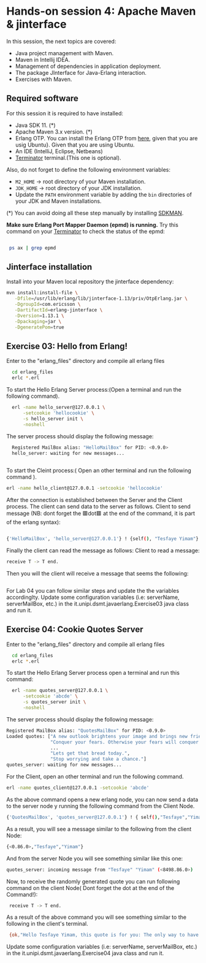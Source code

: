
# Hands-on session 4: Apache Maven & jinterface

In this session, the next topics are covered:

- Java project management with Maven.
- Maven in Intellij IDEA.
- Management of dependencies in application deployment.
- The package JInterface for Java-Erlang interaction.
- Exercises with Maven.

## Required software

For this session it is required to have installed:

- Java SDK 11. (*)
- Apache Maven 3.x version. (*)
- Erlang OTP. You can install the Erlang OTP from [here](https://computingforgeeks.com/how-to-install-latest-erlang-on-ubuntu-linux/), given that you are usig Ubuntu}. Given that you are using Ubuntu. 
- An IDE (IntelliJ, Eclipse, Netbeans)
- [Terminator](https://linuxhint.com/install-terminator-ubuntu-22-04/) terminal.(This one is optional).

Also, do not forget to define the following environment variables:

- `M2_HOME` -> root directory of your Maven installation.
- `JDK_HOME` -> root directory of your JDK installation.
- Update the `PATH` environment variable by adding the `bin` directories of your JDK and Maven installations.

(*) You can avoid doing all these step manually by installing
[SDKMAN](https://sdkman.io/).

**Make sure Erlang Port Mapper Daemon (epmd) is running.**
Try this command on your [Terminator](https://linuxhint.com/install-terminator-ubuntu-22-04/)  to check the status of the epmd:
```bash

 ps ax | grep epmd

```
## Jinterface installation

Install into your Maven local repository the jinterface dependency:

```sh
mvn install:install-file \
   -Dfile=/usr/lib/erlang/lib/jinterface-1.13/priv/OtpErlang.jar \
   -DgroupId=com.ericsson \
   -DartifactId=erlang-jinterface \
   -Dversion=1.13.1 \
   -Dpackaging=jar \
   -DgeneratePom=true
```

## Exercise 03: Hello from Erlang!

Enter to the "erlang_files" directory and compile all erlang files

```bash
  cd erlang_files
  erlc *.erl
```

To start the Hello Erlang Server process:(Open a terminal and run the following command).

```bash
  erl -name hello_server@127.0.0.1 \
      -setcookie 'hellocookie' \
      -s hello_server init \
      -noshell
```

The server process should display the following message:

```bash
  Registered MailBox alias: "HelloMailBox" for PID: <0.9.0> 
  hello_server: waiting for new messages... 
  
```
To start the Cleint process:( Open an other terminal and run the following command ).

```bash
erl -name hello_client@127.0.0.1 -setcookie 'hellocookie'
```

After the connection is established between the Server and the Client process. The client can send data to the server as follows.
Client to send message (NB: dont forget the 🟥dot🟥 at the end of the command, it is part of the erlang  syntax):

```bash 

{'HelloMailBox', 'hello_server@127.0.0.1'} ! {self(), "Tesfaye Yimam"}.

```
Finally the client can read the message as follows:
Client to read a message:

```bash
receive T -> T end.
```
Then you will the client will receive a message that seems the following:

```bash

```

For Lab 04 you can follow similar steps and update the the variables accordinglty.
Update some configuration variables (i.e: serverName, serverMailBox, etc.) in the it.unipi.dsmt.javaerlang.Exercise03 java class and run it.
## Exercise 04: Cookie Quotes Server

Enter to the "erlang_files" directory and compile all erlang files

```bash
  cd erlang_files
  erlc *.erl
```

To start the Hello Erlang Server process open a terminal and run this command:

```bash
  erl -name quotes_server@127.0.0.1 \
      -setcookie 'abcde' \
      -s quotes_server init \
      -noshell
```
The server process should display the following message:

```bash
Registered MailBox alias: "QuotesMailBox" for PID: <0.9.0> 
Loaded quotes: ["A new outlook brightens your image and brings new friends.",
                "Conquer your fears. Otherwise your fears will conquer you.",
                ...
                "Lets get that bread today.",
                "Stop worrying and take a chance."] 
quotes_server: waiting for new messages... 

```
For the Client, open an other terminal and run the following command.

```bash
erl -name quotes_client@127.0.0.1 -setcookie 'abcde'
```
As the above command opens a new erlang node, you can now send a data to the server node y running the following command from the Client Node.

```bash
{'QuotesMailBox', 'quotes_server@127.0.0.1'} ! { self(),"Tesfaye","Yimam"}.
```
As a result, you will see a message similar to the following from the client Node:

```bash
{<0.86.0>,"Tesfaye","Yimam"}
```
And from the server Node you will see something similar like this one:
```bash
quotes_server: incoming message from "Tesfaye" "Yimam" (<8498.86.0>) 
```
Now, to receive the randomly generated quote you can run following command on the client Node( Dont forget the dot at the end of the Command!):

```bash
 receive T -> T end.
```
As a result of the above command you will see something similar to the following in the client's terminal.

```bash
 {ok,"Hello Tesfaye Yimam, this quote is for you: The only way to have a friend is to be one."}
```

Update some configuration variables (i.e: serverName, serverMailBox, etc.) in the it.unipi.dsmt.javaerlang.Exercise04 java class and run it.

